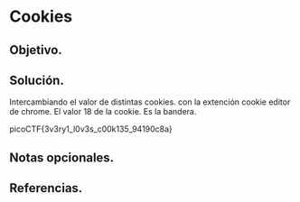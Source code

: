 # Cookies

## Objetivo.

## Solución.

Intercambiando el valor de distintas cookies. con la extención cookie editor de chrome.
El valor 18 de la cookie. Es la bandera.

picoCTF{3v3ry1_l0v3s_c00k135_94190c8a}

## Notas opcionales.

## Referencias.


